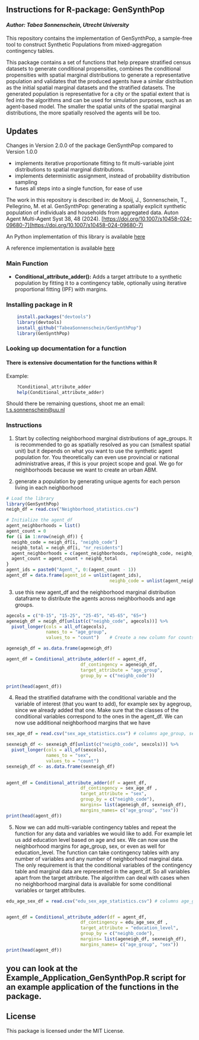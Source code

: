 ## **Instructions for R-package: GenSynthPop**
#### *Author: Tabea Sonnenschein, Utrecht University*

This repository contains the implementation of GenSynthPop, a sample-free tool to construct Synthetic Populations from mixed-aggregation contingency tables. 

This package contains a set of functions that help prepare stratified census datasets to generate conditional propensities, combines the conditional propensities with spatial marginal distributions to generate a representative population and validates that the produced agents have a similar distribution as the initial spatial marginal datasets and the stratified datasets. The generated population is  representative for a city or the spatial extent that is fed into the algorithms and can be used for simulation purposes, such as an agent-based model. The smaller the spatial units of the spatial marginal distributions, the more spatially resolved the agents will be too.

## Updates
Changes in Version 2.0.0 of the package GenSynthPop compared to Version 1.0.0
* implements iterative proportionate fitting to fit multi-variable joint distributions to spatial marginal distributions. 
* implements deterministic assignment, instead of probability distribution sampling
* fuses all steps into a single function, for ease of use


The work in this repository is described in:
 de Mooij, J., Sonnenschein, T., Pellegrino, M. et al. GenSynthPop: generating a spatially explicit synthetic population of individuals and households from aggregated data. Auton Agent Multi-Agent Syst 38, 48 (2024).
[https://doi.org/10.1007/s10458-024-09680-7](https://doi.org/10.1007/s10458-024-09680-7)

An Python implementation of this library is available [here](https://doi.org/10.5281/zenodo.11474109)

A reference implementation is available [here]()


### Main Function
* **Conditional_attribute_adder():** Adds a target attribute to a synthetic population by fitting it to a contingency table, optionally using iterative proportional fitting (IPF) with margins.


### Installing package in R
```r
	install.packages("devtools")
	library(devtools)
	install_github("TabeaSonnenschein/GenSynthPop")
	library(GenSynthPop)
```
### Looking up documentation for a function
#### There is extensive documentation for the functions within R

Example:
```r
	?Conditional_attribute_adder
	help(Conditional_attribute_adder)
```
Should there be remaining questions, shoot me an email: t.s.sonnenschein@uu.nl

### Instructions

1. Start by collecting neighborhood marginal distributions of age_groups. It is recommended to go as spatially resolved as you can (smallest spatial unit) but it depends on what you want to use the synthetic agent population for. You theoretically can even use provincial or national administrative areas, if this is your project scope and goal. We go for neighborhoods because we want to  create an urban ABM.

2. generate a population by generating unique agents for each person living in each neighborhood

```r
# Load the library
library(GenSynthPop)
neigh_df = read.csv("Neighborhood_statistics.csv")

# Initialize the agent_df
agent_neighborhoods = list()
agent_count = 0
for (i in 1:nrow(neigh_df)) {
  neighb_code = neigh_df[i, "neighb_code"] 
  neighb_total = neigh_df[i, "nr_residents"] 
  agent_neighborhoods = c(agent_neighborhoods, rep(neighb_code, neighb_total))
  agent_count = agent_count + neighb_total
}
agent_ids = paste0("Agent_", 0:(agent_count - 1))
agent_df = data.frame(agent_id = unlist(agent_ids), 
                                       neighb_code = unlist(agent_neighborhoods))
```

3. use this new agent_df and the neighborhood marginal distribution dataframe to distribute the agents across neighborhoods and age groups.

```r
agecols = c("0-15", "15-25", "25-45", "45-65", "65+")
ageneigh_df = neigh_df[unlist(c("neighb_code", agecols))] %>%
  pivot_longer(cols = all_of(agecols), 
               names_to = "age_group", 
               values_to = "count")    # Create a new column for counts

ageneigh_df = as.data.frame(ageneigh_df)

agent_df = Conditional_attribute_adder(df = agent_df, 
                            df_contingency = ageneigh_df, 
                            target_attribute = "age_group", 
                            group_by = c("neighb_code"))

print(head(agent_df))

```

4. Read the stratified dataframe with the conditional variable and the variable of interest (that you want to add), for example sex by agegroup, since we already added that one. Make sure that the classes of the conditional variables correspond to the ones in the agent_df. We can now use additional neighborhood margins that we have 

```r
sex_age_df = read.csv("sex_age_statistics.csv") # columns age_group, sex, counts

sexneigh_df <- sexneigh_df[unlist(c("neighb_code", sexcols))] %>%
  pivot_longer(cols = all_of(sexcols), 
               names_to = "sex", 
               values_to = "count")  
sexneigh_df <- as.data.frame(sexneigh_df)
   

agent_df = Conditional_attribute_adder(df = agent_df, 
                            df_contingency = sex_age_df , 
                            target_attribute = "sex", 
                            group_by = c("neighb_code"),
                            margins= list(ageneigh_df, sexneigh_df),
                            margins_names= c("age_group", "sex"))
print(head(agent_df))
```

5. Now we can add multi-variable contingency tables and repeat the function for any data and variables we would like to add. For example let us add education level based on age and sex. We can now use the neighborhood margins for age_group, sex, or even as well for education_level. The function can take contingency tables with any number of variables and any number of neighborhood marginal data. The only requirement is that the conditional variables of the contingency table and marginal data are represented in the agent_df. So all variables apart from the target attribute. The algorithm can deal with cases when no neighborhood marginal data is available for some conditional variables or target attributes.

```r
edu_age_sex_df = read.csv("edu_sex_age_statistics.csv") # columns age_group, sex, education_level counts


agent_df = Conditional_attribute_adder(df = agent_df, 
                            df_contingency = edu_age_sex_df , 
                            target_attribute = "education_level", 
                            group_by = c("neighb_code"),
                            margins= list(ageneigh_df, sexneigh_df),
                            margins_names= c("age_group", "sex"))
print(head(agent_df))
```


## you can look at the Example_Application_GenSynthPop.R script for an example application of the functions in the package.

## License
This package is licensed under the MIT License.